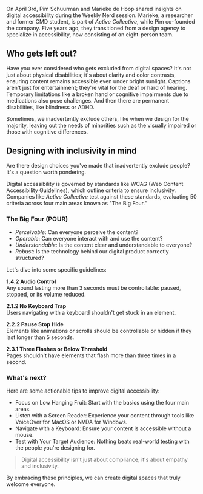 On April 3rd, Pim Schuurman and Marieke de Hoop shared insights on digital accessibility during the Weekly Nerd session. Marieke, a researcher and former CMD student, is part of _Active Collective_, while Pim co-founded the company. Five years ago, they transitioned from a design agency to specialize in accessibility, now consisting of an eight-person team.

## Who gets left out?
Have you ever considered who gets excluded from digital spaces? It's not just about physical disabilities; it's about clarity and color contrasts, ensuring content remains accessible even under bright sunlight. Captions aren't just for entertainment; they're vital for the deaf or hard of hearing. Temporary limitations like a broken hand or cognitive impairments due to medications also pose challenges. And then there are permanent disabilities, like blindness or ADHD.

Sometimes, we inadvertently exclude others, like when we design for the majority, leaving out the needs of minorities such as the visually impaired or those with cognitive differences.

## Designing with inclusivity in mind
Are there design choices you've made that inadvertently exclude people? It's a question worth pondering.

Digital accessibility is governed by standards like WCAG (Web Content Accessibility Guidelines), which outline criteria to ensure inclusivity. Companies like _Active Collective_ test against these standards, evaluating 50 criteria across four main areas known as "The Big Four."

### The Big Four (POUR)
- _Perceivable_: Can everyone perceive the content?
- _Operable_: Can everyone interact with and use the content?
- _Understandable_: Is the content clear and understandable to everyone?
- _Robust_: Is the technology behind our digital product correctly structured?

Let's dive into some specific guidelines:

**1.4.2 Audio Control**     
Any sound lasting more than 3 seconds must be controllable: paused, stopped, or its volume reduced.

**2.1.2 No Keyboard Trap**  
Users navigating with a keyboard shouldn't get stuck in an element.

**2.2.2 Pause Stop Hide**   
Elements like animations or scrolls should be controllable or hidden if they last longer than 5 seconds.

**2.3.1 Three Flashes or Below Threshold**  
Pages shouldn't have elements that flash more than three times in a second.

### What's next?
Here are some actionable tips to improve digital accessibility:

- Focus on Low Hanging Fruit: Start with the basics using the four main areas.
- Listen with a Screen Reader: Experience your content through tools like VoiceOver for MacOS or NVDA for Windows.
- Navigate with a Keyboard: Ensure your content is accessible without a mouse.
- Test with Your Target Audience: Nothing beats real-world testing with the people you're designing for.

> Digital accessibility isn't just about compliance; it's about empathy and inclusivity.

By embracing these principles, we can create digital spaces that truly welcome everyone.